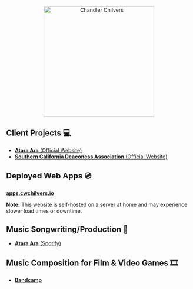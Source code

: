 <div align="center">
    <img width="300px" height="auto" src="https://github.com/cwchilvers/cwchilvers/assets/59628271/cbc17b35-4f66-47bd-ad86-6d70010ac28a" alt="Chandler Chilvers">
</div>

## Client Projects 💻
* [**Atara Ara** (Official Website)](https://atara-ara.com)
* [**Southern California Deaconess Association** (Official Website)](https://socaldeaconess.com)

## Deployed Web Apps 💿
[**apps.cwchilvers.io**](https://apps.cwchilvers.io/)

**Note:** This website is self-hosted on a server at home and may experience slower load times or downtime.

## Music Songwriting/Production 🎵
* [**Atara Ara** (Spotify)](https://open.spotify.com/artist/14OyPLu62THKH6fGLtjowq?si=aTJleoNuSNWcyskdHsbveA)

## Music Composition for Film & Video Games 🎞️
* [**Bandcamp**](https://chandlerchilvers.bandcamp.com/)
